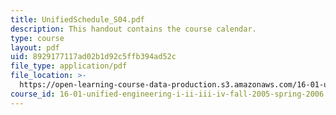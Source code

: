 ```yaml
---
title: UnifiedSchedule_S04.pdf
description: This handout contains the course calendar.
type: course
layout: pdf
uid: 8929177117ad02b1d92c5ffb394ad52c
file_type: application/pdf
file_location: >-
  https://open-learning-course-data-production.s3.amazonaws.com/16-01-unified-engineering-i-ii-iii-iv-fall-2005-spring-2006/8929177117ad02b1d92c5ffb394ad52c_UnifiedSchedule_S04.pdf
course_id: 16-01-unified-engineering-i-ii-iii-iv-fall-2005-spring-2006
---
```

